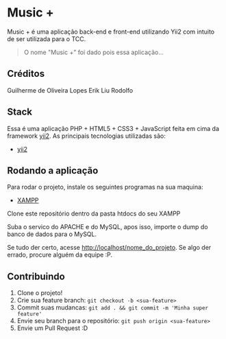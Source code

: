 # Music +
Music + é uma aplicação back-end e front-end utilizando Yii2 com intuito de ser utilizada para o TCC.

> O nome "Music +" foi dado pois essa aplicação...

## Créditos
Guilherme de Oliveira Lopes
Erik Liu
Rodolfo

## Stack
Essa é uma aplicação PHP + HTML5 + CSS3 + JavaScript feita em cima da framework [yii2](http://www.yiiframework.com/).
As principais tecnologias utilizadas são:

- [yii2](http://www.yiiframework.com/)

## Rodando a aplicação
Para rodar o projeto, instale os seguintes programas na sua maquina:

- [XAMPP](https://www.apachefriends.org/pt_br/index.html)

Clone este repositório dentro da pasta htdocs do seu XAMPP

Suba o servico do APACHE e do MySQL, apos isso, importe o dump do banco de dados para o MySQL.

Se tudo der certo, acesse <http://localhost/nome_do_projeto>. Se algo der errado, procure alguém da equipe :P.

## Contribuindo
1. Clone o projeto!
2. Crie sua feature branch: `git checkout -b <sua-feature>`
3. Commit suas mudancas: `git add . && git commit -m 'Minha super feature'`
4. Envie seu branch para o repositório: `git push origin <sua-feature>`
5. Envie um Pull Request :D

